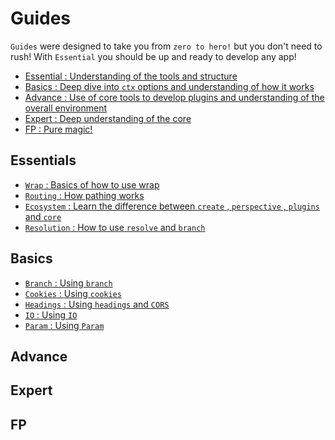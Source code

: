 # Guides

`Guides` were designed to take you from `zero to hero!` but you don't need to
rush! With `Essential` you should be up and ready to develop any app!

- [Essential : Understanding of the tools and structure](/basics/guides/essential)
- [Basics : Deep dive into `ctx` options and understanding of how it works](#basics)
- [Advance : Use of core tools to develop plugins and understanding of the overall environment](#advance)
- [Expert : Deep understanding of the core](#expert)
- [FP : Pure magic!](#fP)

## Essentials

- [`Wrap` : Basics of how to use wrap](/basics/guides/essential/wrap)
- [`Routing` : How pathing works](#essentials)
- [`Ecosystem` : Learn the difference between `create` , `perspective` , `plugins` and `core`](#essentials)
- [`Resolution` : How to use `resolve` and `branch`](/basics/guides/essential/resolution)

## Basics

- [`Branch` : Using `branch`](/basics/guides/basics/branch)
- [`Cookies` : Using `cookies`](/basics/guides/basics/cookies)
- [`Headings` : Using `headings` and `CORS`](/basics/guides/basics/headings)
- [`IO` : Using `IO`](/basics/guides/basics/io)
- [`Param` : Using `Param`](/basics/guides/basics/param)

## Advance

## Expert

## FP
